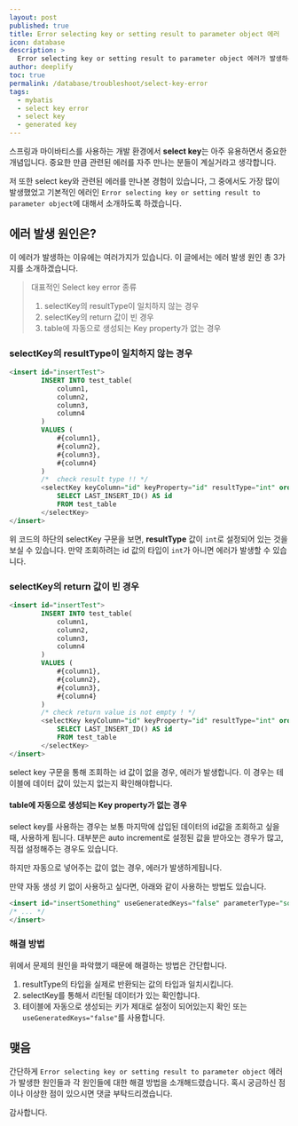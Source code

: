 ```yaml
---
layout: post
published: true
title: Error selecting key or setting result to parameter object 에러
icon: database
description: >
  Error selecting key or setting result to parameter object 에러가 발생하는 경우에 대해서 소개합니다.
author: deeplify
toc: true
permalink: /database/troubleshoot/select-key-error
tags:
  - mybatis
  - select key error
  - select key
  - generated key
---
```


스프링과 마이바티스를 사용하는 개발 환경에서 **select key**는 아주 유용하면서 중요한 개념입니다. 중요한 만큼 관련된 에러를 자주 만나는 분들이 계실거라고 생각합니다.

저 또한 select key와 관련된 에러를 만나본 경험이 있습니다, 그 중에서도 가장 많이 발생했었고 기본적인 에러인 `Error selecting key or setting result to parameter object`에 대해서 소개하도록 하겠습니다.

## 에러 발생 원인은?

이 에러가 발생하는 이유에는 여러가지가 있습니다. 이 글에서는 에러 발생 원인 총 3가지를 소개하겠습니다.

> 대표적인 Select key error 종류
> 1. selectKey의 resultType이 일치하지 않는 경우
> 2. selectKey의 return 값이 빈 경우
> 3. table에 자동으로 생성되는 Key property가 없는 경우

### selectKey의 resultType이 일치하지 않는 경우

```sql
<insert id="insertTest">
        INSERT INTO test_table(
            column1,
            column2,
            column3,
            column4
        )
        VALUES (
            #{column1},
            #{column2},
            #{column3},
            #{column4}
        )
        /*  check result type !! */
        <selectKey keyColumn="id" keyProperty="id" resultType="int" order="AFTER">
            SELECT LAST_INSERT_ID() AS id
            FROM test_table
        </selectKey>
</insert>
```

위 코드의 하단의 selectKey 구문을 보면, **resultType** 값이 `int`로 설정되어 있는 것을 보실 수 있습니다. 만약 조회하려는 id 값의 타입이 `int`가 아니면 에러가 발생할 수 있습니다.

### selectKey의 return 값이 빈 경우

```sql
<insert id="insertTest">
        INSERT INTO test_table(
            column1,
            column2,
            column3,
            column4
        )
        VALUES (
            #{column1},
            #{column2},
            #{column3},
            #{column4}
        )
        /* check return value is not empty ! */
        <selectKey keyColumn="id" keyProperty="id" resultType="int" order="AFTER">
            SELECT LAST_INSERT_ID() AS id
            FROM test_table
        </selectKey>
</insert>
```

select key 구문을 통해 조회하는 id 값이 없을 경우, 에러가 발생합니다. 이 경우는 테이블에 데이터 값이 있는지 없는지 확인해야합니다.

#### table에 자동으로 생성되는 Key property가 없는 경우

select key를 사용하는 경우는 보통 마지막에 삽입된 데이터의 id값을 조회하고 싶을 때, 사용하게 됩니다. 대부분은 auto increment로 설정된 값을 받아오는 경우가 많고, 직접 설정해주는 경우도 있습니다.

하지만 자동으로 넣어주는 값이 없는 경우, 에러가 발생하게됩니다.

만약 자동 생성 키 없이 사용하고 싶다면, 아래와 같이 사용하는 방법도 있습니다.

```sql
<insert id="insertSomething" useGeneratedKeys="false" parameterType="something">
/* ... */
</insert>
```

### 해결 방법

위에서 문제의 원인을 파악했기 때문에 해결하는 방법은 간단합니다.

1. resultType의 타입을 실제로 반환되는 값의 타입과 일치시킵니다.
2. selectKey를 통해서 리턴될 데이터가 있는 확인합니다.
3. 테이블에 자동으로 생성되는 키가 제대로 설정이 되어있는지 확인 또는 `useGeneratedKeys="false"`를 사용합니다.

## 맺음

간단하게 `Error selecting key or setting result to parameter object` 에러가 발생한 원인들과 각 원인들에 대한 해결 방법을 소개해드렸습니다. 혹시 궁금하신 점이나 이상한 점이 있으시면 댓글 부탁드리겠습니다.

감사합니다.
